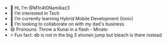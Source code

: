 - 👋 Hi, I’m @M1n4t0Namikaz3
- 👀 I’m interested in Tech
- 🌱 I’m currently learning Hybrid Mobile Development (Ionic)
- 💞️ I’m looking to collaborate on with my dad's business
- 😄 Pronouns: Throw a Kunai in a flash - Minato
- ⚡ Fun fact: db is not in the big 3 shonen jump but bleach is there instead

<!---
M1n4t0Namikaz3/M1n4t0Namikaz3 is a ✨ special ✨ repository because its `README.md` (this file) appears on your GitHub profile.
You can click the Preview link to take a look at your changes.
--->
